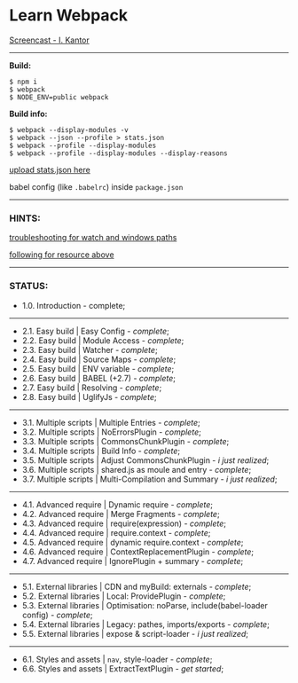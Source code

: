 # Learn Webpack

[Screencast - I. Kantor](https://www.youtube.com/playlist?list=PLDyvV36pndZHfBThhg4Z0822EEG9VGenn)




***
**Build:**
```
$ npm i
$ webpack
$ NODE_ENV=public webpack
```

**Build info:**
```
$ webpack --display-modules -v
$ webpack --json --profile > stats.json
$ webpack --profile --display-modules
$ webpack --profile --display-modules --display-reasons
```

[upload stats.json here](https://webpack.github.io/analyse/)

babel config (like `.babelrc`) inside `package.json`




***
### HINTS:

[troubleshooting for watch and windows paths](https://webpack.github.io/docs/troubleshooting.html#windows-paths)

[following for resource above](https://webpack.github.io/docs/configuration.html#resolve-root)




***
### STATUS:

+ 1.0. Introduction - complete;

***
+ 2.1. Easy build | Easy Config   - *complete*;
+ 2.2. Easy build | Module Access - *complete*;
+ 2.3. Easy build | Watcher       - *complete*;
+ 2.4. Easy build | Source Maps   - *complete*;
+ 2.5. Easy build | ENV variable  - *complete*;
+ 2.6. Easy build | BABEL (+2.7)  - *complete*;
+ 2.7. Easy build | Resolving     - *complete*;
+ 2.8. Easy build | UglifyJs      - *complete*;

***
+ 3.1. Multiple scripts | Multiple Entries              - *complete*;
+ 3.2. Multiple scripts | NoErrorsPlugin                - *complete*;
+ 3.3. Multiple scripts | CommonsChunkPlugin            - *complete*;
+ 3.4. Multiple scripts | Build Info                    - *complete*;
+ 3.5. Multiple scripts | Adjust CommonsChunkPlugin     - *i just realized*;
+ 3.6. Multiple scripts | shared.js as moule and entry  - *complete*;
+ 3.7. Multiple scripts | Multi-Compilation and Summary - *i just realized*;

***
+ 4.1. Advanced require | Dynamic require          - *complete*;
+ 4.2. Advanced require | Merge Fragments          - *complete*;
+ 4.3. Advanced require | require(expression)      - *complete*;
+ 4.4. Advanced require | require.context          - *complete*;
+ 4.5. Advanced require | dynamic require.context  - *complete*;
+ 4.6. Advanced require | ContextReplacementPlugin - *complete*;
+ 4.7. Advanced require | IgnorePlugin + summary   - *complete*;

***
+ 5.1. External libraries | CDN and myBuild: externals                          - *complete*;
+ 5.2. External libraries | Local: ProvidePlugin                                - *complete*;
+ 5.3. External libraries | Optimisation: noParse, include(babel-loader config) - *complete*;
+ 5.4. External libraries | Legacy: pathes, imports/exports                     - *complete*;
+ 5.5. External libraries | expose & script-loader                              - *i just realized*;

***
+ 6.1. Styles and assets | `nav`, style-loader - *complete*;
+ 6.6. Styles and assets | ExtractTextPlugin   - *get started*;








